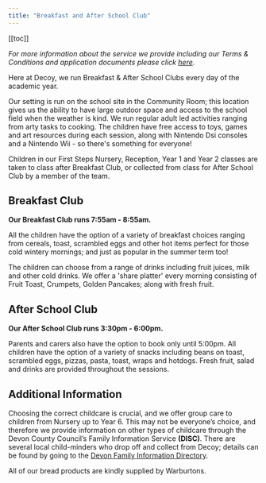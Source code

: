 ```yaml
---
title: "Breakfast and After School Club"
---
```


[[toc]]

_For more information about the service we provide including our Terms & Conditions and application documents please click [here](https://drive.google.com/a/decoyschool.co.uk/folderview?id=0B0102cki14zKbWFUblRocFZOVjQ&usp=sharing&tid=0B0102cki14zKUmg5Y1FYcVhwUlU)._

Here at Decoy, we run Breakfast & After School Clubs every day of the academic year.

Our setting is run on the school site in the Community Room; this location gives us the ability to have large outdoor space and access to the school field when the weather is kind. We run regular adult led activities ranging from arty tasks to cooking. The children have free access to toys, games and art resources during each session, along with Nintendo Dsi consoles and a Nintendo Wii - so there's something for everyone!

Children in our First Steps Nursery, Reception, Year 1 and Year 2 classes are taken to class after Breakfast Club, or collected from class for After School Club by a member of the team.

## Breakfast Club

**Our Breakfast Club runs 7:55am - 8:55am.**

All the children have the option of a variety of breakfast choices ranging from cereals, toast, scrambled eggs and other hot items perfect for those cold wintery mornings; and just as popular in the summer term too!

The children can choose from a range of drinks including fruit juices, milk and other cold drinks. We offer a 'share platter' every morning consisting of Fruit Toast, Crumpets, Golden Pancakes; along with fresh fruit.

## After School Club

**Our After School Club runs 3:30pm - 6:00pm.**

Parents and carers also have the option to book only until 5:00pm. All children have the option of a variety of snacks including beans on toast, scrambled eggs, pizzas, pasta, toast, wraps and hotdogs. Fresh fruit, salad and drinks are provided throughout the sessions.

## Additional Information

Choosing the correct childcare is crucial, and we offer group care to children from Nursery up to Year 6. This may not be everyone’s choice, and therefore we provide information on other types of childcare through the Devon County Council’s Family Information Service **(DISC)**. There are several local child-minders who drop off and collect from Decoy; details can be found by going to the [Devon Family Information Directory](http://devon.childrensservicedirectory.org.uk/kb5/devon/disc/home.page).

All of our bread products are kindly supplied by Warburtons.
